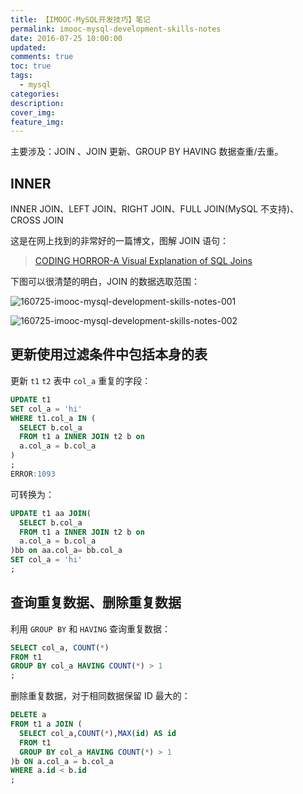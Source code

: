 ```yaml
---
title: 【IMOOC-MySQL开发技巧】笔记
permalink: imooc-mysql-development-skills-notes
date: 2016-07-25 10:00:00
updated:
comments: true
toc: true
tags:
  - mysql
categories:
description:
cover_img:
feature_img:
---
```


主要涉及：JOIN 、JOIN 更新、GROUP BY HAVING 数据查重/去重。

<!-- more -->

## INNER

INNER JOIN、LEFT JOIN、RIGHT JOIN、FULL JOIN(MySQL 不支持)、CROSS JOIN

这是在网上找到的非常好的一篇博文，图解 JOIN 语句：

> [CODING HORROR-A Visual Explanation of SQL Joins](https://blog.codinghorror.com/a-visual-explanation-of-sql-joins/)

下图可以很清楚的明白，JOIN 的数据选取范围：

![160725-imooc-mysql-development-skills-notes-001](https://user-images.githubusercontent.com/9289792/80199172-9d701f80-8653-11ea-8d20-498f54e41708.png)

![160725-imooc-mysql-development-skills-notes-002](https://user-images.githubusercontent.com/9289792/80199188-9fd27980-8653-11ea-9386-e76dca7b4d0c.jpeg)

## 更新使用过滤条件中包括本身的表

更新 `t1` `t2` 表中 `col_a` 重复的字段：

```sql
UPDATE t1
SET col_a = 'hi'
WHERE t1.col_a IN (
  SELECT b.col_a
  FROM t1 a INNER JOIN t2 b on
  a.col_a = b.col_a
)
;
ERROR:1093
```

可转换为：

```sql
UPDATE t1 aa JOIN(
  SELECT b.col_a
  FROM t1 a INNER JOIN t2 b on
  a.col_a = b.col_a
)bb on aa.col_a= bb.col_a
SET col_a = 'hi'
;
```

## 查询重复数据、删除重复数据

利用 `GROUP BY` 和 `HAVING` 查询重复数据：

```sql
SELECT col_a, COUNT(*)
FROM t1
GROUP BY col_a HAVING COUNT(*) > 1
;
```

删除重复数据，对于相同数据保留 ID 最大的：

```sql
DELETE a
FROM t1 a JOIN (
  SELECT col_a,COUNT(*),MAX(id) AS id
  FROM t1
  GROUP BY col_a HAVING COUNT(*) > 1
)b ON a.col_a = b.col_a
WHERE a.id < b.id
;
```

